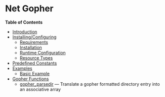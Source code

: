 Net Gopher
==========

**Table of Contents**

-   [Introduction](/intro/net-gopher.html)
-   [Installing/Configuring](/net-gopher/setup.html)
    -   [Requirements](/net-gopher/setup.html#Requirements)
    -   [Installation](/net-gopher/setup.html#Installation)
    -   [Runtime
        Configuration](/net-gopher/setup.html#Runtime%20Configuration)
    -   [Resource Types](/net-gopher/setup.html#Resource%20Types)
-   [Predefined Constants](/net-gopher/constants.html)
-   [Examples](/net-gopher/examples.html)
    -   [Basic Example](/net-gopher/examples.html#Basic%20Example)
-   [Gopher Functions](/ref/net-gopher.html)
    -   [gopher\_parsedir](/ref/net-gopher.html#gopher_parsedir) —
        Translate a gopher formatted directory entry into an associative
        array
